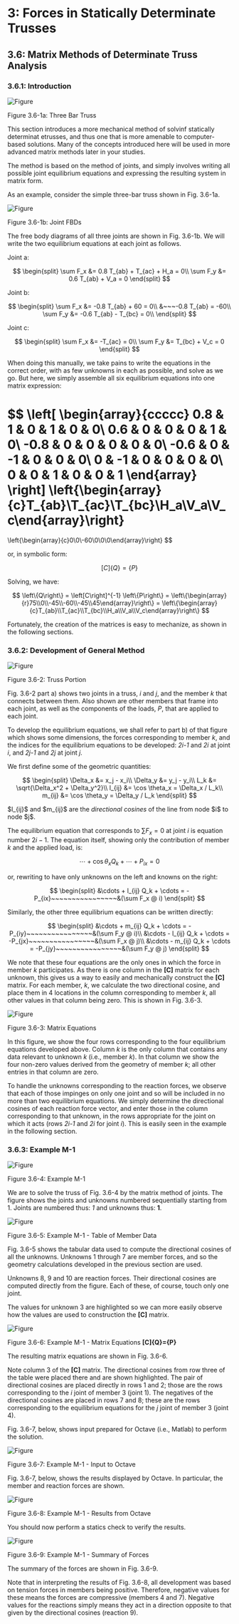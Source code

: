 # 3: Forces in Statically Determinate Trusses

## 3.6: Matrix Methods of Determinate Truss Analysis

### 3.6.1: Introduction

![Figure](../../images/sdtrusses/equilibrium/matrix/intro-truss.svg)

   Figure 3.6-1a: Three Bar Truss

This section introduces a more mechanical method of solvinf statically
determinat etrusses, and thus one that is more amenable to
computer-based solutions.  Many of the concepts introduced here will
be used in more advanced matrix methods later in your studies.

The method is based on the method of joints, and simply involves
writing all possible joint equilibrium equations and expressing the
resulting system in matrix form.

As an example, consider the simple three-bar truss shown in Fig. 3.6-1a. 


![Figure](../../images/sdtrusses/equilibrium/matrix/intro-fbds.svg)
   
Figure 3.6-1b: Joint FBDs

The free body diagrams of all three joints are shown in Fig. 3.6-1b.
We will write the two equilibrium equations at each joint as follows.

Joint a:

$$
   \begin{split}
   \sum F_x &= 0.8 T_{ab} + T_{ac} + H_a = 0\\
   \sum F_y &= 0.6 T_{ab} + V_a = 0
   \end{split}
$$

Joint b:

$$
   \begin{split}
   \sum F_x &= -0.8 T_{ab} + 60 = 0\\
            &~~~-0.8 T_{ab} = -60\\
   \sum F_y &= -0.6 T_{ab} - T_{bc} = 0\\
   \end{split}
$$


Joint c:

$$
   \begin{split}
   \sum F_x &= -T_{ac} = 0\\
   \sum F_y &= T_{bc} + V_c = 0
   \end{split}
$$


When doing this manually, we take pains to write the equations in the
correct order, with as few unknowns in each as possible, and solve as
we go.  But here, we simply assemble all six equilibrium equations into one matrix
expression:

$$
   \left[
   \begin{array}{ccccc}
   0.8 & 1 & 0 & 1 & 0 & 0\\
   0.6 & 0 & 0 & 0 & 1 & 0\\
   -0.8 & 0 & 0 & 0 & 0 & 0\\
   -0.6 & 0 & -1 & 0 & 0 & 0\\
   0 & -1  & 0 & 0 & 0 & 0\\
    0 & 0 & 1 & 0 & 0 & 1
   \end{array}
   \right]
   \left\{\begin{array}{c}T_{ab}\\T_{ac}\\T_{bc}\\H_a\\V_a\\V_c\end{array}\right\}
   =
   \left\{\begin{array}{c}0\\0\\-60\\0\\0\\0\end{array}\right\}
$$

or, in symbolic form:

$$
   \left[C\right] \left\{Q\right\} = \left\{P\right\}
$$

Solving, we have:

$$
   \left\{Q\right\} = \left[C\right]^{-1} \left\{P\right\} = 
   \left\{\begin{array}{r}75\\0\\-45\\-60\\-45\\45\end{array}\right\} =
   \left\{\begin{array}{c}T_{ab}\\T_{ac}\\T_{bc}\\H_a\\V_a\\V_c\end{array}\right\}  
$$

Fortunately, the creation of the matrices is easy to mechanize, as
shown in the following sections.

### 3.6.2: Development of General Method

![Figure](../../images/sdtrusses/equilibrium/matrix/member-1.svg)

Figure 3.6-2: Truss Portion

Fig. 3.6-2 part a) shows two joints in a truss, _i_ and _j_, and the
member _k_ that connects between them.  Also shown are other members
that frame into each joint, as well as the components of the loads, _P_, that are
applied to each joint.

To develop the equilibrium equations, we shall refer to part b) of
that figure which shows some dimensions, the forces corresponding to
member _k_, and the indices for the equilibrium equations to be developed:
_2i-1_ and _2i_ at joint _i_, and _2j-1_ and _2j_ at joint _j_.

We first define some of the geometric quantities:

$$
   \begin{split}
   \Delta_x &= x_j - x_i\\
   \Delta_y &= y_j - y_i\\
   L_k &= \sqrt{\Delta_x^2 + \Delta_y^2}\\
   l_{ij} &= \cos \theta_x = \Delta_x / L_k\\
   m_{ij} &= \cos \theta_y = \Delta_y / L_k
   \end{split}
$$

<div class="admonition important">
$l_{ij}$ and $m_{ij}$ are the <em>directional cosines</em> of the line from node $i$ to node $j$.
</div>

The equilibrium equation that corresponds to $\sum F_x=0$ at joint _i_
is equation number $2i-1$.  The equation itself, showing only the
contribution of member _k_ and the applied load, is:

$$
   \cdots + \cos\theta_x Q_k + \cdots + P_{ix} = 0
$$

or, rewriting to have only unknowns on the left and knowns on the
right:

$$
   \begin{split}
   &\cdots + l_{ij} Q_k + \cdots = -P_{ix}~~~~~~~~~~~~~~~~&(\sum F_x @ i)
   \end{split}
$$

Similarly, the other three equilibrium equations can be written directly:

$$
   \begin{split}
   &\cdots + m_{ij} Q_k + \cdots = -P_{iy}~~~~~~~~~~~~~~~~&(\sum F_y @ i)\\
   &\cdots - l_{ij} Q_k + \cdots = -P_{jx}~~~~~~~~~~~~~~~~&(\sum F_x @ j)\\
   &\cdots - m_{ij} Q_k + \cdots = -P_{jy}~~~~~~~~~~~~~~~~&(\sum F_y @ j)
   \end{split}
$$

We note that these four equations are the only ones in which the force
in member _k_ participates.  As there is one column in the **[C]**
matrix for each unknown, this gives us a way to easily and
mechanically construct the **[C]** matrix.  For each member, _k_, we
calculate the two directional cosine, and place them in 4 locations in
the column corresponding to member _k_, all other values in that
column being zero.  This is shown in Fig. 3.6-3.

![Figure](../../images/sdtrusses/equilibrium/matrix/member-2.svg)

Figure 3.6-3: Matrix Equations

In this figure, we show the four rows corresponding to the four
equilibrium equations developed above.  Column _k_ is the only column
that contains any data relevant to unknown _k_ (i.e., member _k_).  In
that column we show the four non-zero values derived from the geometry
of member _k_; all other entries in that column are zero.

To handle the unknowns corresponding to the reaction forces, we
observe that each of those impinges on only one joint and so will be
included in no more than two equilibrium equations.  We simply
determine the directional cosines of each reaction force vector, and
enter those in the column corresponding to that unknown, in the rows
appropriate for the joint on which it acts (rows _2i-1_ and _2i_ for
joint _i_).  This is easily seen in the example in the following
section.


### 3.6.3: Example M-1

![Figure](../../images/sdtrusses/equilibrium/matrix/example-m-1-truss.svg)

Figure 3.6-4: Example M-1

We are to solve the truss of Fig. 3.6-4 by the matrix method of
joints.  The figure shows the joints and unknowns numbered
sequentially starting from 1.  Joints are numbered thus: _1_ and
unknowns thus: **1**.


![Figure](../../images/sdtrusses/equilibrium/matrix/example-m-1-table.svg)

Figure 3.6-5: Example M-1 - Table of Member Data

Fig. 3.6-5 shows the tabular data used to compute the directional
cosines of all the unknowns.  Unknowns 1 through 7 are member forces,
and so the geometry calculations developed in the previous section are
used.

Unknowns 8, 9 and 10 are reaction forces.  Their directional cosines
are computed directly from the figure.  Each of these, of course,
touch only one joint.

The values for unknown 3 are highlighted so we can more easily observe
how the values are used to construction the **[C]** matrix.


![Figure](../../images/sdtrusses/equilibrium/matrix/example-m-1-matrix.svg)

Figure 3.6-6: Example M-1 - Matrix Equations **[C]{Q}={P}**

The resulting matrix equations are shown in Fig. 3.6-6.

Note column 3 of the **[C]** matrix.  The directional cosines from row
three of the table were placed there and are shown highlighted.  The
pair of directional cosines are placed directly in rows 1 and 2; those
are the rows corresponding to the _i_ joint of member 3 (joint 1).
The negatives of the directional cosines are placed in rows 7 and 8;
these are the rows corresponding to the equilibrium equations for the
_j_ joint of member 3 (joint 4).


Fig. 3.6-7, below, shows input prepared for Octave (i.e., Matlab) to perform the solution.

![Figure](../../images/sdtrusses/equilibrium/matrix/example-m-1-octave-in.svg)

Figure 3.6-7: Example M-1 - Input to Octave

Fig. 3.6-7, below, shows the results displayed by Octave.  In
particular, the member and reaction forces are shown.

![Figure](../../images/sdtrusses/equilibrium/matrix/example-m-1-octave-out.svg)

Figure 3.6-8: Example M-1 - Results from Octave


<div class="admonition important">
   You should now perform a statics check to verify the results.
</div>

![Figure](../../images/sdtrusses/equilibrium/matrix/example-m-1-summary.svg)

Figure 3.6-9: Example M-1 - Summary of Forces

The summary of the forces are shown in Fig. 3.6-9.

Note that in interpreting the results of Fig. 3.6-8, all development
was based on tension forces in members being positive.  Therefore,
negative values for these means the forces are compressive (members 4
and 7).  Negative values for the reactions simply means they act in a
direction opposite to that given by the directional cosines (reaction
9).


